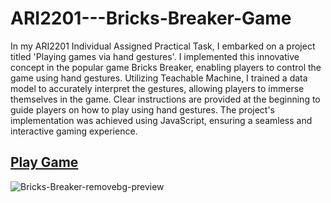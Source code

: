 # ARI2201---Bricks-Breaker-Game


In my ARI2201 Individual Assigned Practical Task, I embarked on a project titled 'Playing games via hand gestures'. I implemented this innovative concept in the popular game Bricks Breaker, enabling players to control the game using hand gestures. Utilizing Teachable Machine, I trained a data model to accurately interpret the gestures, allowing players to immerse themselves in the game. Clear instructions are provided at the beginning to guide players on how to play using hand gestures. The project's implementation was achieved using JavaScript, ensuring a seamless and interactive gaming experience.

## [Play Game](https://marcon3.github.io/ARI2201---Bricks-Breaker-Game/)

![Bricks-Breaker-removebg-preview](https://github.com/Marcon3/ARI2201---Bricks-Breaker-Game/assets/104149951/921a924b-c023-4a43-86ca-e2133b5e50eb)
